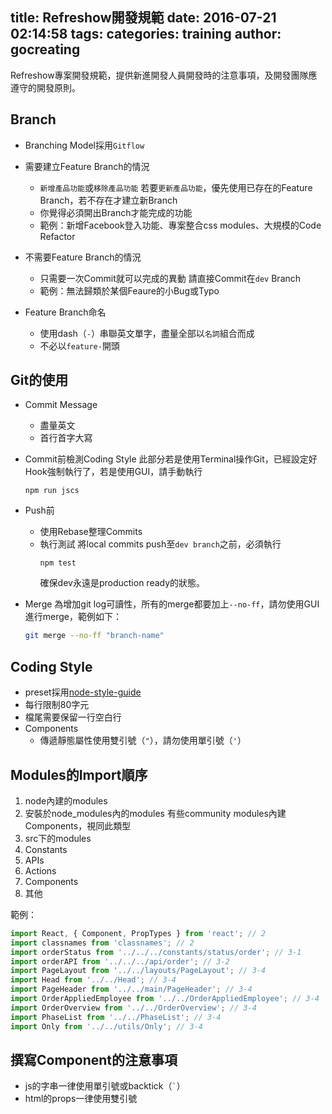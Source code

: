title: Refreshow開發規範
date: 2016-07-21 02:14:58
tags:
categories: training
author: gocreating
---

Refreshow專案開發規範，提供新進開發人員開發時的注意事項，及開發團隊應遵守的開發原則。

<!-- more -->

## Branch

  - Branching Model採用`Gitflow`
  - 需要建立Feature Branch的情況
    - `新增產品功能`或`移除產品功能`
      若要`更新產品功能`，優先使用已存在的Feature Branch，若不存在才建立新Branch
    - 你覺得必須開出Branch才能完成的功能
    - 範例：新增Facebook登入功能、專案整合css modules、大規模的Code Refactor

  - 不需要Feature Branch的情況
    - 只需要一次Commit就可以完成的異動
      請直接Commit在`dev` Branch
    - 範例：無法歸類於某個Feaure的小Bug或Typo

  - Feature Branch命名
    - 使用dash（`-`）串聯英文單字，盡量全部以`名詞`組合而成
    - 不必以`feature-`開頭

## Git的使用

- Commit Message
  - 盡量英文
  - 首行首字大寫

- Commit前檢測Coding Style
  此部分若是使用Terminal操作Git，已經設定好Hook強制執行了，若是使用GUI，請手動執行
  ```
  npm run jscs
  ```

- Push前
  - 使用Rebase整理Commits
  - 執行測試
    將local commits push至`dev branch`之前，必須執行
    ```
    npm test
    ```
    確保dev永遠是production ready的狀態。

- Merge
  為增加git log可讀性，所有的merge都要加上`--no-ff`，請勿使用GUI進行merge，範例如下：
  ``` bash
  git merge --no-ff "branch-name"
  ```

## Coding Style

- preset採用[node-style-guide](https://github.com/felixge/node-style-guide)
- 每行限制80字元
- 檔尾需要保留一行空白行
- Components
  - 傳遞靜態屬性使用雙引號（`"`），請勿使用單引號（`'`）

## Modules的Import順序

1. node內建的modules
2. 安裝於node_modules內的modules
  有些community modules內建Components，視同此類型
3. src下的modules
  1. Constants
  2. APIs
  3. Actions
  4. Components
  5. 其他

範例：

``` js
import React, { Component, PropTypes } from 'react'; // 2
import classnames from 'classnames'; // 2
import orderStatus from '../../../constants/status/order'; // 3-1
import orderAPI from '../../../api/order'; // 3-2
import PageLayout from '../../layouts/PageLayout'; // 3-4
import Head from '../../Head'; // 3-4
import PageHeader from '../../main/PageHeader'; // 3-4
import OrderAppliedEmployee from '../../OrderAppliedEmployee'; // 3-4
import OrderOverview from '../../OrderOverview'; // 3-4
import PhaseList from '../../PhaseList'; // 3-4
import Only from '../../utils/Only'; // 3-4
```

## 撰寫Component的注意事項

- js的字串一律使用單引號或backtick（`` ` ``）
- html的props一律使用雙引號
